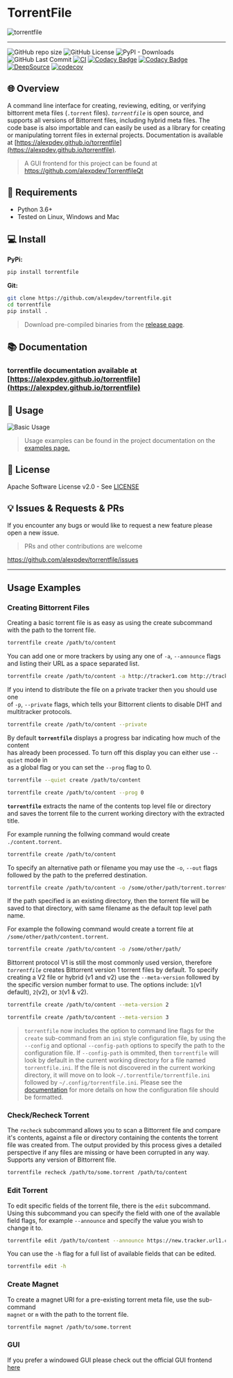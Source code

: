 # TorrentFile

![torrentfile](https://github.com/alexpdev/torrentfile/blob/master/site/images/torrentfile.png?raw=true)

* * *

![GitHub repo size](https://img.shields.io/github/repo-size/alexpdev/torrentfile?color=orange)
![GitHub License](https://img.shields.io/github/license/alexpdev/torrentfile?color=red&logo=apache)
![PyPI - Downloads](https://img.shields.io/pypi/dm/torrentfile?color=brown)
![GitHub Last Commit](https://badgen.net/github/last-commit/alexpdev/torrentfile?color=blue)
[![CI](https://github.com/alexpdev/TorrentFile/actions/workflows/pyworkflow.yml/badge.svg?branch=master&event=push)](https://github.com/alexpdev/torrentfile/actions/workflows/pyworkflow.yml)
[![Codacy Badge](https://app.codacy.com/project/badge/Coverage/b67ff65b3d574025b65b6587266bbab7)](https://www.codacy.com/gh/alexpdev/torrentfile/dashboard?utm_source=github.com&utm_medium=referral&utm_content=alexpdev/torrentfile&utm_campaign=Badge_Coverage)
[![Codacy Badge](https://app.codacy.com/project/badge/Grade/b67ff65b3d574025b65b6587266bbab7)](https://www.codacy.com/gh/alexpdev/torrentfile/dashboard?utm_source=github.com&utm_medium=referral&utm_content=alexpdev/torrentfile&utm_campaign=Badge_Grade)
[![DeepSource](https://deepsource.io/gh/alexpdev/TorrentFile.svg/?label=active+issues&token=16Sl_dF7nTU8YgPilcqhvHm8)](https://deepsource.io/gh/alexpdev/torrentfile/)
[![codecov](https://codecov.io/gh/alexpdev/torrentfile/branch/master/graph/badge.svg?token=EWF7NIL9SQ)](https://codecov.io/gh/alexpdev/torrentfile?color=navy&logo=codecov)

## 🌐 Overview

A command line interface for creating, reviewing, editing, or verifying bittorrent meta files (`.torrent` files). 
_`torrentfile`_ is open source, and supports all versions of Bittorrent files, including hybrid meta files. The code base
is also importable and can easily be used as a library for creating or manipulating torrent files in external projects.
Documentation is available at [https://alexpdev.github.io/torrentfile](https://alexpdev.github.io/torrentfile).

> A GUI frontend for this project can be found at <https://github.com/alexpdev/TorrentfileQt>

## 🔌 Requirements

-   Python 3.6+
-   Tested on Linux, Windows and Mac

## 💻 Install

**PyPi:**

```bash
pip install torrentfile
```

**Git:**

```bash
git clone https://github.com/alexpdev/torrentfile.git
cd torrentfile
pip install .
```

> Download pre-compiled binaries from the [release page](https://github.com/alexpdev/torrentfile/releases).

## 📚 Documentation

### torrentfile documentation available at [https://alexpdev.github.io/torrentfile](https://alexpdev.github.io/torrentfile)

## 🚀 Usage

![Basic Usage](https://github.com/alexpdev/torrentfile/blob/master/assets/Torrentfile.gif?raw=True)

> Usage examples can be found in the project documentation on the [examples page.](https://alexpdev.github.io/torrentfile/usage)

## 📝 License

Apache Software License v2.0 - See [LICENSE]("https://github.com/alexpdev/torrentfile/blob/master/LICENSE")

## 💡 Issues & Requests & PRs

If you encounter any bugs or would like to request a new feature please open a new issue.

> PRs and other contributions are welcome

<https://github.com/alexpdev/torrentfile/issues>

* * *

## Usage Examples

### Creating Bittorrent Files

Creating a basic torrent file is as easy as using the create subcommand with the path to the torrent file.

```bash
torrentfile create /path/to/content
```

You can add one or more trackers by using any one of `-a`, `--announce` 
flags and listing their URL as a space separated list.

```bash
torrentfile create /path/to/content -a http://tracker1.com http://tracker2.net
```

If you intend to distribute the file on a private tracker then you should use one  
of `-p`, `--private` flags, which tells your Bittorrent clients to disable DHT and  
multitracker protocols.

```bash
torrentfile create /path/to/content --private
```

By default **`torrentfile`** displays a progress bar indicating how much of the content  
has already been processed.  To turn off this display you can either use `--quiet` mode in  
as a global flag or you can set the `--prog` flag to 0.

```bash
torrentfile --quiet create /path/to/content
```

```bash
torrentfile create /path/to/content --prog 0
```

**`torrentfile`** extracts the name of the contents top level file or directory  
and saves the torrent file to the current working directory with the extracted title.

For example running the follwing command would create `./content.torrent`.

```bash
torrentfile create /path/to/content
```

To specify an alternative path or filename you may use the `-o`, `--out` flags  
followed by the path to the preferred destination.

```bash
torrentfile create /path/to/content -o /some/other/path/torrent.torrent
```

If the path specified is an existing directory, then the torrent file will be
saved to that directory, with same filename as the default top level path name.

For example the following command would create a torrent file at `/some/other/path/content.torrent`.

```bash
torrentfile create /path/to/content -o /some/other/path/
```

Bittorrent protocol V1 is still the most commonly used version, therefore _`torrentfile`_ creates
Bittorrent version 1 torrent files by default. To specify creating a V2 file or hybrid (v1 and v2)
use the `--meta-version` followed by the specific version number format to use.  The options include:
`1`(v1 default), `2`(v2), or `3`(v1 & v2).

```bash
torrentfile create /path/to/content --meta-version 2
```

```bash
torrentfile create /path/to/content --meta-version 3 
```

>`torrentfile` now includes the option to command line flags for the `create` sub-command from an `ini` style
configuration file, by using the `--config` and optional `--config-path` options to specify the path
to the configuration file.  If `--config-path` is ommited, then `torrentfile` will look by default in the current
working directory for a file named `torrentfile.ini`. If the file is not discovered in the current working directory, 
it will move on to look `~/.torrentfile/torrentfile.ini` followed by `~/.config/torrentfile.ini`.  Please see the 
[documentation](https://alexpdev.github.io/torrentfile/overview/) for more details on how the configuration file should be
formatted.

### Check/Recheck Torrent

The `recheck` subcommand allows you to scan a Bittorrent file and compare it's contents, 
against a file or directory containing the contents the torrent file was created from.
The output provided by this process gives a detailed perspective if any files are missing
or have been corrupted in any way.  Supports any version of Bittorrent file.

```bash
torrentfile recheck /path/to/some.torrent /path/to/content
```

### Edit Torrent

To edit specific fields of the torrent file, there is the `edit` subcommand.  Using this
subcommand you can specify the field with one of the available field flags, for example
`--announce` and specify the value you wish to change it to.

```bash
torrentfile edit /path/to/content --announce https://new.tracker.url1.com  https://newtracker.url/2
```

You can use the `-h` flag for a full list of available fields that can be edited.

```bash
torrentfile edit -h
```

### Create Magnet

To create a magnet URI for a pre-existing torrent meta file, use the sub-command  
`magnet` or `m` with the path to the torrent file.

```bash
torrentfile magnet /path/to/some.torrent
```

### GUI

If you prefer a windowed GUI please check out the official GUI frontend [here](https://github.com/alexpdev/TorrentFileQt)
